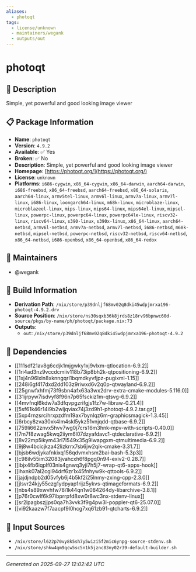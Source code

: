 ```yaml
---
aliases:
  - photoqt
tags:
  - license/unknown
  - maintainers/wegank
  - outputs/out
---
```


# photoqt

## 📝 Description

Simple, yet powerful and good looking image viewer

## 📋 Package Information

- **Name**: `photoqt`
- **Version**: `4.9.2`
- **Available**: ✅ Yes
- **Broken**: ✅ No
- **Description**: Simple, yet powerful and good looking image viewer
- **Homepage**: [https://photoqt.org/](https://photoqt.org/)
- **License**: `unknown`
- **Platforms**: `i686-cygwin`, `x86_64-cygwin`, `x86_64-darwin`, `aarch64-darwin`, `i686-freebsd`, `x86_64-freebsd`, `aarch64-freebsd`, `x86_64-solaris`, `aarch64-linux`, `armv5tel-linux`, `armv6l-linux`, `armv7a-linux`, `armv7l-linux`, `i686-linux`, `loongarch64-linux`, `m68k-linux`, `microblaze-linux`, `microblazeel-linux`, `mips-linux`, `mips64-linux`, `mips64el-linux`, `mipsel-linux`, `powerpc-linux`, `powerpc64-linux`, `powerpc64le-linux`, `riscv32-linux`, `riscv64-linux`, `s390-linux`, `s390x-linux`, `x86_64-linux`, `aarch64-netbsd`, `armv6l-netbsd`, `armv7a-netbsd`, `armv7l-netbsd`, `i686-netbsd`, `m68k-netbsd`, `mipsel-netbsd`, `powerpc-netbsd`, `riscv32-netbsd`, `riscv64-netbsd`, `x86_64-netbsd`, `i686-openbsd`, `x86_64-openbsd`, `x86_64-redox`
## 👥 Maintainers

- @wegank


## 🔧 Build Information

- **Derivation Path**: `/nix/store/p39dnljf68mv02q8dki45wdpjmrxa196-photoqt-4.9.2.drv`
- **Source Position**: `/nix/store/ns30sqxb36k8jrds8z18rv96bpnwc60d-source/pkgs/by-name/ph/photoqt/package.nix:73`
- **Outputs**:
  - `out`:  `/nix/store/p39dnljf68mv02q8dki45wdpjmrxa196-photoqt-4.9.2`

## 🔗 Dependencies

- [[111sdf21av8g6cdjk1mjgwky1xj9vlxm-qtlocation-6.9.2]]
- [[1ri4ad3nz9vccdcmiiv118b73ip8bh2k-qtpositioning-6.9.2]]
- [[1xj4n96lxln8xknngqrl1bqmdkyvfjpz-pugixml-1.15]]
- [[248i6gf417dxd2dd103z9riwxd6v2q0p-qtwayland-6.9.2]]
- [[25gnwfxhfmj73f9sbn4afx63a3wx2drv-extra-cmake-modules-5.116.0]]
- [[31ijrpyw7isdvyf8f96n7p65fsckiz1m-qtsvg-6.9.2]]
- [[4mvfnql6kdw7a3dfqvpgzrifgjs1fz7w-libraw-0.21.4]]
- [[5sf61k46r14i9b2wljqviax74j3zd9h1-photoqt-4.9.2.tar.gz]]
- [[5xp4rnzsrcihrxpzdfm19ax7bynlqz6m-graphicsmagick-1.3.45]]
- [[6rbcy8zva30xk4lm4skl5ykz51vnjqdd-qtbase-6.9.2]]
- [[759li662znvx5hvv7wg0j7crs16m3hnk-mpv-with-scripts-0.40.0]]
- [[7m7f8zwag5kwq2iiym6l07dzyafdavc1-qtdeclarative-6.9.2]]
- [[8v22mp5ikym43rl7l549x35g9lwapgxm-qtmultimedia-6.9.2]]
- [[9j8w4bcicjkza42lizkrrx7sb6jw2qik-cmake-3.31.7]]
- [[bjsb6wdjykafnkixq156qdvmxhsm2bai-bash-5.3p3]]
- [[c98ilv55im32083jvahcxh6f8pgq0n94-exiv2-0.28.7]]
- [[ibjx4fb6iqplf03nis4gnwq3yji7h5j7-wrap-qt6-apps-hook]]
- [[ihxnk07al2cgi94drf6zr1x45fnhyw9k-qttools-6.9.2]]
- [[jajdjndpb2d05vfyb6j4b5kf2i25lnmy-zxing-cpp-2.3.0]]
- [[jlsvr24kjy55czg1ydpyap1rijz5ykvs-qtimageformats-6.9.2]]
- [[nbs4s89xwvhfw78i1k44qn1w084264dy-libarchive-3.8.1]]
- [[p76r0cwlf6k97ibprrpfd8xw0r8wc3nx-stdenv-linux]]
- [[sr2lpagbszjjps0qa7h3vvk3f9g4pw3l-poppler-qt6-25.07.0]]
- [[vi92kaazw7f7aacpf9l0hcg7xq61zb91-qtcharts-6.9.2]]

## 📁 Input Sources

- `/nix/store/l622p70vy8k5sh7y5wizi5f2mic6ynpg-source-stdenv.sh`
- `/nix/store/shkw4qm9qcw5sc5n1k5jznc83ny02r39-default-builder.sh`

---
*Generated on 2025-09-27 12:02:42 UTC*
